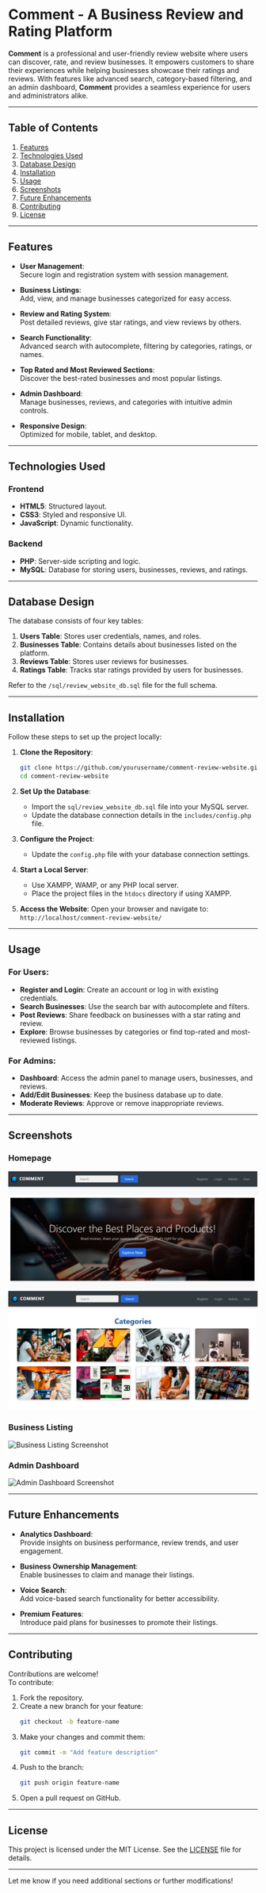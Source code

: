 # **Comment - A Business Review and Rating Platform**

**Comment** is a professional and user-friendly review website where users can discover, rate, and review businesses. It empowers customers to share their experiences while helping businesses showcase their ratings and reviews. With features like advanced search, category-based filtering, and an admin dashboard, **Comment** provides a seamless experience for users and administrators alike.

---

## **Table of Contents**

1. [Features](#features)  
2. [Technologies Used](#technologies-used)  
3. [Database Design](#database-design)  
4. [Installation](#installation)  
5. [Usage](#usage)  
6. [Screenshots](#screenshots)  
7. [Future Enhancements](#future-enhancements)  
8. [Contributing](#contributing)  
9. [License](#license)

---

## **Features**

- **User Management**:  
  Secure login and registration system with session management.  

- **Business Listings**:  
  Add, view, and manage businesses categorized for easy access.  

- **Review and Rating System**:  
  Post detailed reviews, give star ratings, and view reviews by others.  

- **Search Functionality**:  
  Advanced search with autocomplete, filtering by categories, ratings, or names.  

- **Top Rated and Most Reviewed Sections**:  
  Discover the best-rated businesses and most popular listings.  

- **Admin Dashboard**:  
  Manage businesses, reviews, and categories with intuitive admin controls.  

- **Responsive Design**:  
  Optimized for mobile, tablet, and desktop.  

---

## **Technologies Used**

### **Frontend**
- **HTML5**: Structured layout.  
- **CSS3**: Styled and responsive UI.  
- **JavaScript**: Dynamic functionality.  

### **Backend**
- **PHP**: Server-side scripting and logic.  
- **MySQL**: Database for storing users, businesses, reviews, and ratings.  

---

## **Database Design**

The database consists of four key tables:
1. **Users Table**: Stores user credentials, names, and roles.  
2. **Businesses Table**: Contains details about businesses listed on the platform.  
3. **Reviews Table**: Stores user reviews for businesses.  
4. **Ratings Table**: Tracks star ratings provided by users for businesses.  

Refer to the `/sql/review_website_db.sql` file for the full schema.

---

## **Installation**

Follow these steps to set up the project locally:

1. **Clone the Repository**:
   ```bash
   git clone https://github.com/yourusername/comment-review-website.git
   cd comment-review-website
   ```

2. **Set Up the Database**:
   - Import the `sql/review_website_db.sql` file into your MySQL server.  
   - Update the database connection details in the `includes/config.php` file.

3. **Configure the Project**:
   - Update the `config.php` file with your database connection settings.

4. **Start a Local Server**:
   - Use XAMPP, WAMP, or any PHP local server.
   - Place the project files in the `htdocs` directory if using XAMPP.

5. **Access the Website**:
   Open your browser and navigate to:  
   `http://localhost/comment-review-website/`

---

## **Usage**

### For Users:
- **Register and Login**: Create an account or log in with existing credentials.  
- **Search Businesses**: Use the search bar with autocomplete and filters.  
- **Post Reviews**: Share feedback on businesses with a star rating and review.  
- **Explore**: Browse businesses by categories or find top-rated and most-reviewed listings.  

### For Admins:
- **Dashboard**: Access the admin panel to manage users, businesses, and reviews.  
- **Add/Edit Businesses**: Keep the business database up to date.  
- **Moderate Reviews**: Approve or remove inappropriate reviews.  

---

## **Screenshots**

### Homepage  
![Homepage Screenshot](https://github.com/ALLWIN02/Comment---Review-Website/blob/main/uploads1/h1.jpg?raw=true?text=Homepage)
![Homepage Screenshot](https://github.com/ALLWIN02/Comment---Review-Website/blob/main/uploads1/categories.jpg?raw=true?text=Homepage)
### Business Listing  
![Business Listing Screenshot](https://via.placeholder.com/800x400.png?text=Business+Listing)

### Admin Dashboard  
![Admin Dashboard Screenshot](https://via.placeholder.com/800x400.png?text=Admin+Dashboard)

---

## **Future Enhancements**

- **Analytics Dashboard**:  
  Provide insights on business performance, review trends, and user engagement.  

- **Business Ownership Management**:  
  Enable businesses to claim and manage their listings.  

- **Voice Search**:  
  Add voice-based search functionality for better accessibility.  

- **Premium Features**:  
  Introduce paid plans for businesses to promote their listings.  

---

## **Contributing**

Contributions are welcome!  
To contribute:  

1. Fork the repository.  
2. Create a new branch for your feature:  
   ```bash
   git checkout -b feature-name
   ```  
3. Make your changes and commit them:  
   ```bash
   git commit -m "Add feature description"
   ```  
4. Push to the branch:  
   ```bash
   git push origin feature-name
   ```  
5. Open a pull request on GitHub.

---

## **License**

This project is licensed under the MIT License. See the [LICENSE](LICENSE) file for details.

---

Let me know if you need additional sections or further modifications!

